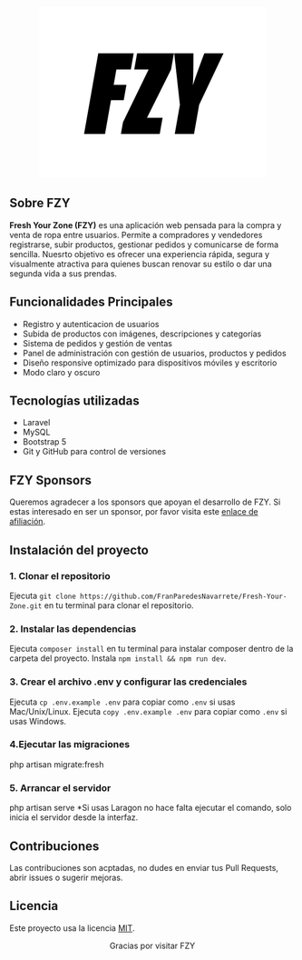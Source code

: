 <p align="center"><img src="public/assets/images/logo/fzy-logo-dark.png" width="400" alt="FZY Logo"></p>

## Sobre FZY

**Fresh Your Zone (FZY)** es una aplicación web pensada para la compra y venta de ropa entre usuarios. Permite a compradores y vendedores registrarse, subir productos, gestionar pedidos y comunicarse de forma sencilla. Nuesrto objetivo es ofrecer una experiencia rápida, segura y visualmente atractiva para quienes buscan renovar su estilo o dar una segunda vida a sus prendas.

## Funcionalidades Principales
- Registro y autenticacion de usuarios 
- Subida de productos con imágenes, descripciones y categorías
- Sistema de pedidos y gestión de ventas
- Panel de administración con gestión de usuarios, productos y pedidos
- Diseño responsive optimizado para dispositivos móviles y escritorio
- Modo claro y oscuro 

## Tecnologías utilizadas
- Laravel
- MySQL
- Bootstrap 5
- Git y  GitHub para control de versiones

## FZY Sponsors
Queremos agradecer a los sponsors que apoyan el desarrollo de FZY. Si estas interesado en ser un sponsor, por favor visita este [enlace de afiliación](https://www.google.com/url?sa=i&url=https%3A%2F%2Fx.com%2FDefensaAnimalZA%2Fstatus%2F1450733997156360194&psig=AOvVaw2n66AvogwpcA9r8J4LHViI&ust=1748433841333000&source=images&cd=vfe&opi=89978449&ved=0CBQQjRxqFwoTCOD_-uHNw40DFQAAAAAdAAAAABAE).

## Instalación del proyecto
 ### 1. Clonar el repositorio
 Ejecuta `git clone https://github.com/FranParedesNavarrete/Fresh-Your-Zone.git` en tu terminal para clonar el repositorio.

 ### 2. Instalar las dependencias
 Ejecuta `composer install` en tu terminal para instalar composer dentro de la carpeta del proyecto.
 Instala `npm install && npm run dev`.

 ### 3. Crear el archivo .env y configurar las credenciales
 Ejecuta `cp .env.example .env` para copiar como `.env` si usas Mac/Unix/Linux.
 Ejecuta `copy .env.example .env` para copiar como `.env` si usas Windows.

 ### 4.Ejecutar las migraciones
 php artisan migrate:fresh

 ### 5. Arrancar el servidor
 php artisan serve
 *Si usas Laragon no hace falta ejecutar el comando, solo inicia el servidor desde la interfaz.

## Contribuciones
Las contribuciones son acptadas, no dudes en enviar tus Pull Requests, abrir issues o sugerir mejoras. 

## Licencia
Este proyecto usa la licencia [MIT](https://opensource.org/licenses/MIT).

<p align="center">Gracias por visitar FZY</p> 